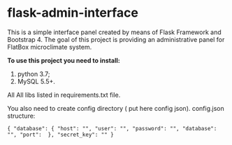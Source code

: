 # flask-admin-interface
This is a simple interface panel created by means of Flask Framework and Bootstrap 4.
The goal of this project is providing an administrative panel for FlatBox microclimate system.
 
**To use this project you need to install:**
1. python 3.7;
2. MySQL 5.5+.

All All libs listed in requirements.txt file.

You also need to create config directory ( put here config json). config.json structure:

`{
  "database": {
    "host": "",
    "user": "",
    "password": "",
    "database": "",
    "port": 
  },
  "secret_key": ""
}`